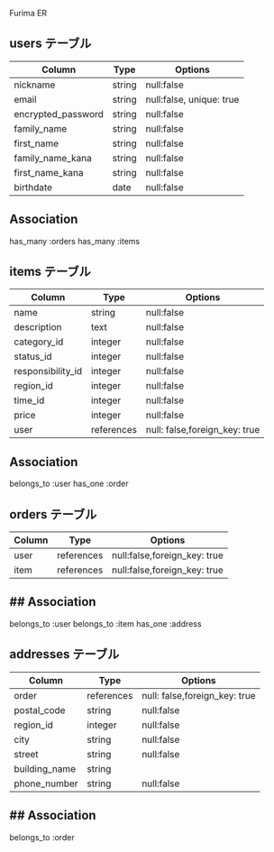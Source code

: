 Furima ER

## users テーブル

|Column               |Type  |Options                  |
|---------------------|------|-------------------------|
|nickname             |string|null:false               |  
|email                |string|null:false, unique: true |
|encrypted_password   |string|null:false               |
|family_name          |string|null:false               |
|first_name           |string|null:false               |  
|family_name_kana     |string|null:false               |
|first_name_kana      |string|null:false               |
|birthdate            |date  |null:false               |

## Association

has_many :orders
has_many :items

## items テーブル

|Column               |Type  |Options                          |
|---------------------|------|---------------------------------|
|name                 |string|null:false                       |
|description          |text  |null:false                       |
|category_id          |integer|null:false                      |
|status_id            |integer|null:false                      |  
|responsibility_id    |integer|null:false                      |
|region_id            |integer|null:false                      |
|time_id              |integer|null:false                      |
|price                |integer|null:false                      |
|user                 |references|null: false,foreign_key: true|


## Association

belongs_to :user
has_one :order

## orders テーブル

|Column               |Type  |Options                           |
|---------------------|------|----------------------------------|
|user                 |references|null:false,foreign_key: true  |  
|item                 |references|null:false,foreign_key: true  |


## ## Association

belongs_to :user
belongs_to :item
has_one :address

## addresses テーブル

|Column               |Type  |Options                          |
|---------------------|------|---------------------------------|
|order                |references|null: false,foreign_key: true|   
|postal_code          |string|null:false                       |
|region_id            |integer|null:false                      |
|city                 |string|null:false                       |
|street               |string|null:false                       |  
|building_name        |string|                                 |
|phone_number         |string|null:false                       |        

## ## Association

belongs_to :order